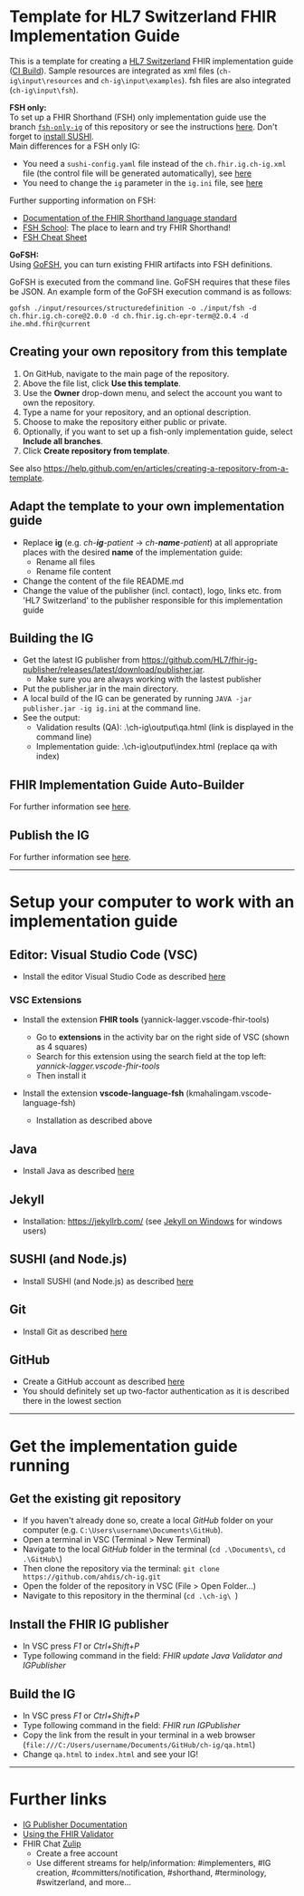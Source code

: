 # Template for HL7 Switzerland FHIR Implementation Guide
This is a template for creating a [HL7 Switzerland](https://www.hl7.ch/) FHIR implementation guide ([CI Build](http://build.fhir.org/ig/ahdis/ch-ig/branches/master/index.html)). Sample resources are integrated as xml files (`ch-ig\input\resources` and `ch-ig\input\examples`). fsh files are also integrated (`ch-ig\input\fsh`).   

**FSH only:**    
To set up a FHIR Shorthand (FSH) only implementation guide use the branch [`fsh-only-ig`](https://github.com/ahdis/ch-ig/tree/fsh-only-ig) of this repository or see the instructions [here](https://fshschool.org/docs/sushi/project/). Don't forget to [install SUSHI](https://fshschool.org/docs/sushi/installation/).   
Main differences for a FSH only IG:
* You need a `sushi-config.yaml` file instead of the `ch.fhir.ig.ch-ig.xml` file (the control file will be generated automatically), see [here](https://github.com/ahdis/ch-ig/blob/fsh-only-ig/sushi-config.yaml)
* You need to change the `ig` parameter in the `ig.ini` file, see [here](https://github.com/ahdis/ch-ig/blob/fsh-only-ig/ig.ini)

Further supporting information on FSH:
* [Documentation of the FHIR Shorthand language standard](http://hl7.org/fhir/uv/shorthand/)
* [FSH School](https://fshschool.org/): The place to learn and try FHIR Shorthand!
* [FSH Cheat Sheet](http://build.fhir.org/ig/HL7/fhir-shorthand/FSHQuickReference.pdf)

**GoFSH:**      
Using [GoFSH](https://fshschool.org/docs/gofsh/), you can turn existing FHIR artifacts into FSH definitions.

GoFSH is executed from the command line. GoFSH requires that these files be JSON. An example form of the GoFSH execution command is as follows:
```
gofsh ./input/resources/structuredefinition -o ./input/fsh -d ch.fhir.ig.ch-core@2.0.0 -d ch.fhir.ig.ch-epr-term@2.0.4 -d ihe.mhd.fhir@current
```

## Creating your own repository from this template
1. On GitHub, navigate to the main page of the repository.
2. Above the file list, click **Use this template**. 
3. Use the **Owner** drop-down menu, and select the account you want to own the repository. 
4. Type a name for your repository, and an optional description. 
5. Choose to make the repository either public or private.
6. Optionally, if you want to set up a fish-only implementation guide, select **Include all branches**.
7. Click **Create repository from template**.

See also https://help.github.com/en/articles/creating-a-repository-from-a-template.

## Adapt the template to your own implementation guide
* Replace **ig** (e.g. *ch-**ig**-patient* &rarr; *ch-**name**-patient*) at all appropriate places with the desired **name** of the implementation guide:  
    * Rename all files
    * Rename file content
* Change the content of the file README.md
* Change the value of the publisher (incl. contact), logo, links etc. from 'HL7 Switzerland' to the publisher responsible for this implementation guide

## Building the IG
* Get the latest IG publisher from https://github.com/HL7/fhir-ig-publisher/releases/latest/download/publisher.jar. 
   * Make sure you are always working with the lastest publisher 
* Put the publisher.jar in the main directory.
* A local build of the IG can be generated by running `JAVA -jar publisher.jar -ig ig.ini` at the command line.
* See the output:
   * Validation results (QA): .\ch-ig\output\qa.html (link is displayed in the command line)
   * Implementation guide: .\ch-ig\output\index.html (replace qa with index)

## FHIR Implementation Guide Auto-Builder
For further information see [here](https://github.com/FHIR/auto-ig-builder#fhir-implementation-guide-auto-builder).

## Publish the IG
For further information see [here](https://github.com/ahdis/k8s-fhir.ch#publish-an-implementation-guide-ch-xyz-with-a-version-eg-010).

***************************

# Setup your computer to work with an implementation guide

## Editor: Visual Studio Code (VSC)
* Install the editor Visual Studio Code as described [here](https://code.visualstudio.com/docs/setup/setup-overview)

### VSC Extensions
* Install the extension **FHIR tools** (yannick-lagger.vscode-fhir-tools)
  * Go to **extensions** in the activity bar on the right side of VSC (shown as 4 squares)
  * Search for this extension using the search field at the top left: *yannick-lagger.vscode-fhir-tools*
  * Then install it

* Install the extension **vscode-language-fsh** (kmahalingam.vscode-language-fsh)
  * Installation as described above

## Java
* Install Java as described [here](https://www.java.com/en/download/help/download_options.html)

## Jekyll
* Installation: https://jekyllrb.com/ (see [Jekyll on Windows](http://jekyll-windows.juthilo.com/2-jekyll-gem/) for windows users)

## SUSHI (and Node.js)
* Install SUSHI (and Node.js) as described [here](https://fshschool.org/docs/sushi/installation/)

## Git
* Install Git as described [here](https://git-scm.com/book/en/v2/Getting-Started-Installing-Git)

## GitHub
* Create a GitHub account as described [here](https://git-scm.com/book/en/v2/GitHub-Account-Setup-and-Configuration)
* You should definitely set up two-factor authentication as it is described there in the lowest section

***************************

# Get the implementation guide running 
## Get the existing git repository
* If you haven't already done so, create a local *GitHub* folder on your computer (e.g. `C:\Users\username\Documents\GitHub`).
* Open a terminal in VSC (Terminal > New Terminal)
* Navigate to the local *GitHub* folder in the terminal (`cd .\Documents\`, `cd .\GitHub\`)
* Then clone the repository via the terminal: `git clone https://github.com/ahdis/ch-ig.git`
* Open the folder of the repository in VSC (File > Open Folder...)
* Navigate to this repository in the therminal (`cd .\ch-ig\ `)

## Install the FHIR IG publisher
* In VSC press *F1* or *Ctrl+Shift+P*
* Type following command in the field: *FHIR update Java Validator and IGPublisher*

## Build the IG
* In VSC press *F1* or *Ctrl+Shift+P*
* Type following command in the field: *FHIR run IGPublisher*
* Copy the link from the result in your terminal in a web browser (`file:///C:/Users/username/Documents/GitHub/ch-ig/qa.html`)
* Change `qa.html` to `index.html` and see your IG!

***************************

# Further links
* [IG Publisher Documentation](https://confluence.hl7.org/display/FHIR/IG+Publisher+Documentation)
* [Using the FHIR Validator](https://confluence.hl7.org/display/FHIR/Using+the+FHIR+Validator)
* FHIR Chat [Zulip](chat.fhir.org)
  * Create a free account
  * Use different streams for help/information: #implementers, #IG creation, #committers/notification, #shorthand, #terminology, #switzerland, and more...
